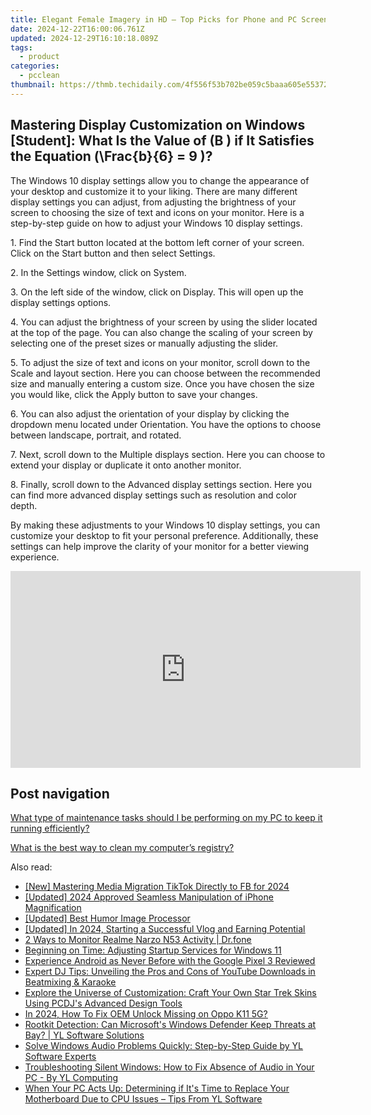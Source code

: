 ```yaml
---
title: Elegant Female Imagery in HD – Top Picks for Phone and PC Screensavers | Exclusive 2019 Series From YL Computing Solutions
date: 2024-12-22T16:00:06.761Z
updated: 2024-12-29T16:10:18.089Z
tags:
  - product
categories:
  - pcclean
thumbnail: https://thmb.techidaily.com/4f556f53b702be059c5baaa605e55372122aad0cd1b5268a8b5026540ff9ee16.jpg
---
```


## Mastering Display Customization on Windows [Student]: What Is the Value of \(B \) if It Satisfies the Equation \(\Frac{b}{6} = 9 \)?

The Windows 10 display settings allow you to change the appearance of your desktop and customize it to your liking. There are many different display settings you can adjust, from adjusting the brightness of your screen to choosing the size of text and icons on your monitor. Here is a step-by-step guide on how to adjust your Windows 10 display settings. 

1\. Find the Start button located at the bottom left corner of your screen. Click on the Start button and then select Settings.

2\. In the Settings window, click on System.

3\. On the left side of the window, click on Display. This will open up the display settings options. 

4\. You can adjust the brightness of your screen by using the slider located at the top of the page. You can also change the scaling of your screen by selecting one of the preset sizes or manually adjusting the slider.

5\. To adjust the size of text and icons on your monitor, scroll down to the Scale and layout section. Here you can choose between the recommended size and manually entering a custom size. Once you have chosen the size you would like, click the Apply button to save your changes.

6\. You can also adjust the orientation of your display by clicking the dropdown menu located under Orientation. You have the options to choose between landscape, portrait, and rotated.

7\. Next, scroll down to the Multiple displays section. Here you can choose to extend your display or duplicate it onto another monitor.

8\. Finally, scroll down to the Advanced display settings section. Here you can find more advanced display settings such as resolution and color depth. 

By making these adjustments to your Windows 10 display settings, you can customize your desktop to fit your personal preference. Additionally, these settings can help improve the clarity of your monitor for a better viewing experience.

<!-- affiliate ads begin -->
<iframe width="560" height="315" src="https://www.youtube.com/embed/uzb-0C0xUYA?si=F4MPhdVqyVgx7_8X" title="YouTube video player" frameborder="0" allow="accelerometer; autoplay; clipboard-write; encrypted-media; gyroscope; picture-in-picture; web-share" referrerpolicy="strict-origin-when-cross-origin" allowfullscreen></iframe>
<!-- affiliate ads end -->

## Post navigation

[What type of maintenance tasks should I be performing on my PC to keep it running efficiently?](https://tools.techidaily.com/pcclean/products/)

[What is the best way to clean my computer’s registry?](https://tools.techidaily.com/pcclean/products/)

<ins class="adsbygoogle"
     style="display:block"
     data-ad-format="autorelaxed"
     data-ad-client="ca-pub-7571918770474297"
     data-ad-slot="1223367746"></ins>

<ins class="adsbygoogle"
     style="display:block"
     data-ad-client="ca-pub-7571918770474297"
     data-ad-slot="8358498916"
     data-ad-format="auto"
     data-full-width-responsive="true"></ins>

<span class="atpl-alsoreadstyle">Also read:</span>
<div><ul>
<li><a href="https://facebook-video-content.techidaily.com/new-mastering-media-migration-tiktok-directly-to-fb-for-2024/"><u>[New] Mastering Media Migration TikTok Directly to FB for 2024</u></a></li>
<li><a href="https://vp-tips.techidaily.com/updated-2024-approved-seamless-manipulation-of-iphone-magnification/"><u>[Updated] 2024 Approved Seamless Manipulation of iPhone Magnification</u></a></li>
<li><a href="https://extra-hints.techidaily.com/updated-best-humor-image-processor/"><u>[Updated] Best Humor Image Processor</u></a></li>
<li><a href="https://youtube-blog.techidaily.com/ed-in-2024-starting-a-successful-vlog-and-earning-potential/"><u>[Updated] In 2024, Starting a Successful Vlog and Earning Potential</u></a></li>
<li><a href="https://android-location-track.techidaily.com/2-ways-to-monitor-realme-narzo-n53-activity-drfone-by-drfone-virtual-android/"><u>2 Ways to Monitor Realme Narzo N53 Activity | Dr.fone</u></a></li>
<li><a href="https://win11-tips.techidaily.com/beginning-on-time-adjusting-startup-services-for-windows-11/"><u>Beginning on Time: Adjusting Startup Services for Windows 11</u></a></li>
<li><a href="https://buynow-info.techidaily.com/experience-android-as-never-before-with-the-google-pixel-3-reviewed/"><u>Experience Android as Never Before with the Google Pixel 3 Reviewed</u></a></li>
<li><a href="https://win-updates.techidaily.com/expert-dj-tips-unveiling-the-pros-and-cons-of-youtube-downloads-in-beatmixing-and-karaoke/"><u>Expert DJ Tips: Unveiling the Pros and Cons of YouTube Downloads in Beatmixing & Karaoke</u></a></li>
<li><a href="https://win-updates.techidaily.com/explore-the-universe-of-customization-craft-your-own-star-trek-skins-using-pcdjs-advanced-design-tools/"><u>Explore the Universe of Customization: Craft Your Own Star Trek Skins Using PCDJ's Advanced Design Tools</u></a></li>
<li><a href="https://easy-unlock-android.techidaily.com/in-2024-how-to-fix-oem-unlock-missing-on-oppo-k11-5g-by-drfone-android/"><u>In 2024, How To Fix OEM Unlock Missing on Oppo K11 5G?</u></a></li>
<li><a href="https://win-updates.techidaily.com/rootkit-detection-can-microsofts-windows-defender-keep-threats-at-bay-yl-software-solutions/"><u>Rootkit Detection: Can Microsoft's Windows Defender Keep Threats at Bay? | YL Software Solutions</u></a></li>
<li><a href="https://win-updates.techidaily.com/solve-windows-audio-problems-quickly-step-by-step-guide-by-yl-software-experts/"><u>Solve Windows Audio Problems Quickly: Step-by-Step Guide by YL Software Experts</u></a></li>
<li><a href="https://win-updates.techidaily.com/troubleshooting-silent-windows-how-to-fix-absence-of-audio-in-your-pc-by-yl-computing/"><u>Troubleshooting Silent Windows: How to Fix Absence of Audio in Your PC - By YL Computing</u></a></li>
<li><a href="https://win-updates.techidaily.com/when-your-pc-acts-up-determining-if-its-time-to-replace-your-motherboard-due-to-cpu-issues-tips-from-yl-software/"><u>When Your PC Acts Up: Determining if It's Time to Replace Your Motherboard Due to CPU Issues – Tips From YL Software</u></a></li>
</ul></div>

